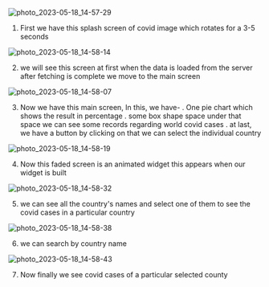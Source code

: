 
![photo_2023-05-18_14-57-29](https://github.com/ArpitAswal/Covid-19-App_API_Flutter/assets/87036588/a6d22458-8108-4fbf-85df-7d70777066bd)

1. First we have this splash screen of covid image which rotates for a 3-5 seconds

![photo_2023-05-18_14-58-14](https://github.com/ArpitAswal/Covid-19-App_API_Flutter/assets/87036588/815a381a-e4c4-4fb7-bfb1-66cf5770e43f)

2. we will see this screen at first when the data is loaded from the server after fetching is complete we move to the main screen

![photo_2023-05-18_14-58-07](https://github.com/ArpitAswal/Covid-19-App_API_Flutter/assets/87036588/2ffdaa2a-1305-43ec-a4a8-01a8bd9face0)

3. Now we have this main screen, In this, we have-
. One pie chart which shows the result in percentage
. some box shape space under that space we can see some records regarding world covid cases
. at last, we have a button by clicking on that we can select the individual country

![photo_2023-05-18_14-58-19](https://github.com/ArpitAswal/Covid-19-App_API_Flutter/assets/87036588/c6f1cb1e-f2cd-4e52-a373-f9d998f98b5b)

4. Now this faded screen is an animated widget this appears when our widget is built

![photo_2023-05-18_14-58-32](https://github.com/ArpitAswal/Covid-19-App_API_Flutter/assets/87036588/5c7f0b19-5c50-439c-af31-9a3171fb8473)

5. we can see all the country's names and select one of them to see the covid cases in a particular country

![photo_2023-05-18_14-58-38](https://github.com/ArpitAswal/Covid-19-App_API_Flutter/assets/87036588/5b6d67b2-6e2b-4bef-b91e-cc0474e025dc)

6. we can search by country name

![photo_2023-05-18_14-58-43](https://github.com/ArpitAswal/Covid-19-App_API_Flutter/assets/87036588/e606587c-0ceb-48a7-b008-50cf4340face)

7. Now finally we see covid cases of a particular selected county
